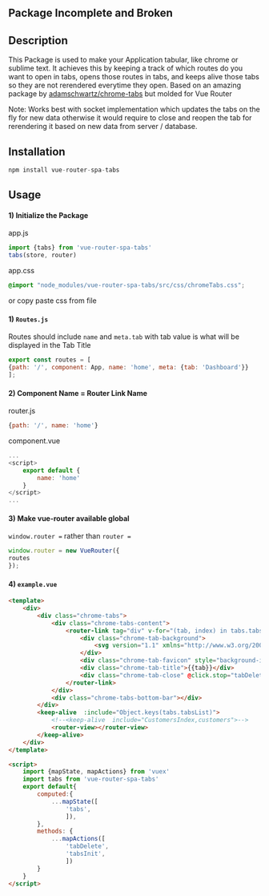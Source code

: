 ## Package Incomplete and Broken
## Description
This Package is used to make your Application tabular, like chrome or sublime text. It achieves this by keeping a track of which routes do you want to open in tabs, opens those routes in tabs, and keeps alive those tabs so they are not rerendered everytime they open.
Based on an amazing package by [adamschwartz/chrome-tabs](https://github.com/adamschwartz/chrome-tabs) but molded for Vue Router

Note: Works best with socket implementation which updates the tabs on the fly for new data otherwise it would require to close and reopen the tab for rerendering it based on new data from server / database.

## Installation
```js
npm install vue-router-spa-tabs
```
## Usage 
#### 1) Initialize the Package
app.js
```js
import {tabs} from 'vue-router-spa-tabs'
tabs(store, router)
```
app.css
```scss
@import "node_modules/vue-router-spa-tabs/src/css/chromeTabs.css";
```
or copy paste css from file

#### 1) `Routes.js`
Routes should include `name` and `meta.tab` with tab value is what will be displayed in the Tab Title
```js
export const routes = [
{path: '/', component: App, name: 'home', meta: {tab: 'Dashboard'}}
];
```

#### 2) Component Name = Router Link Name
router.js
```js
{path: '/', name: 'home'}
```

component.vue
```js
...
<script>
	export default {
		name: 'home'
	}
</script>
...
```

#### 3) Make vue-router available global
`window.router =` rather than `router =` 
```js
window.router = new VueRouter({
routes
});
```

#### 4) `example.vue`
```html
<template>
	<div>
		<div class="chrome-tabs">
			<div class="chrome-tabs-content">
				<router-link tag="div" v-for="(tab, index) in tabs.tabsList" :to="{name: index}" :id="index" exact-active-class="chrome-tab-current" class="chrome-tab">
					<div class="chrome-tab-background">
						<svg version="1.1" xmlns="http://www.w3.org/2000/svg"><defs><symbol id="topleft" viewBox="0 0 214 29" ><path d="M14.3 0.1L214 0.1 214 29 0 29C0 29 12.2 2.6 13.2 1.1 14.3-0.4 14.3 0.1 14.3 0.1Z"/></symbol><symbol id="topright" viewBox="0 0 214 29"><use xlink:href="#topleft"/></symbol><clipPath id="crop"><rect class="mask" width="100%" height="100%" x="0"/></clipPath></defs><svg width="50%" height="100%" transfrom="scale(-1, 1)"><use xlink:href="#topleft" width="214" height="29" class="chrome-tab-background"/><use xlink:href="#topleft" width="214" height="29" class="chrome-tab-shadow"/></svg><g transform="scale(-1, 1)"><svg width="50%" height="100%" x="-100%" y="0"><use xlink:href="#topright" width="214" height="29" class="chrome-tab-background"/><use xlink:href="#topright" width="214" height="29" class="chrome-tab-shadow"/></svg></g></svg>
					</div>
					<div class="chrome-tab-favicon" style="background-image: url('demo/images/facebook-favicon.ico')"></div>
					<div class="chrome-tab-title">{{tab}}</div>
					<div class="chrome-tab-close" @click.stop="tabDelete(index)"></div>
				</router-link>
			</div>
			<div class="chrome-tabs-bottom-bar"></div>
		</div>
		<keep-alive  :include="Object.keys(tabs.tabsList)">
			<!--<keep-alive  include="CustomersIndex,customers">-->
			<router-view></router-view>
		</keep-alive>
	</div>
</template>

<script>
	import {mapState, mapActions} from 'vuex'
	import tabs from 'vue-router-spa-tabs'
	export default{
		computed:{
			...mapState([
				'tabs',
				]),
		},
		methods: {
			...mapActions([
				'tabDelete',
				'tabsInit',
				])
		}
	}
</script>
```